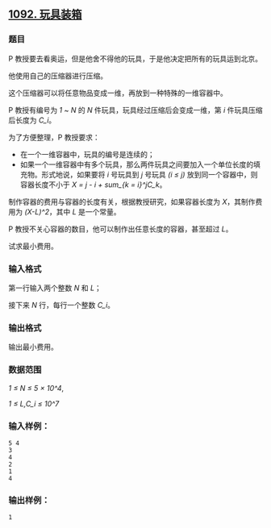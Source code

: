 ## [1092. 玩具装箱](https://www.acwing.com/problem/content/1094/)

### 题目

P 教授要去看奥运，但是他舍不得他的玩具，于是他决定把所有的玩具运到北京。

他使用自己的压缩器进行压缩。

这个压缩器可以将任意物品变成一维，再放到一种特殊的一维容器中。

P 教授有编号为 *1* ~ *N* 的 *N* 件玩具，玩具经过压缩后会变成一维，第 *i* 件玩具压缩后长度为 *C_i*。

为了方便整理，P 教授要求：

- 在一个一维容器中，玩具的编号是连续的；
- 如果一个一维容器中有多个玩具，那么两件玩具之间要加入一个单位长度的填充物。形式地说，如果要将 *i* 号玩具到 *j* 号玩具 *(i ≤ j)* 放到同一个容器中，则容器长度不小于 *X = j - i + sum_{k = i}^jC_k*。

制作容器的费用与容器的长度有关，根据教授研究，如果容器长度为 *X*，其制作费用为 *(X-L)^2*，其中 *L* 是一个常量。

P 教授不关心容器的数目，他可以制作出任意长度的容器，甚至超过 *L*。

试求最小费用。

### 输入格式

第一行输入两个整数 *N* 和 *L*；

接下来 *N* 行，每行一个整数 *C_i*。

### 输出格式

输出最小费用。

### 数据范围

*1 ≤ N ≤ 5 × 10^4*,

*1 ≤ L,C_i ≤ 10^7*

### 输入样例：

```
5 4
3
4
2
1
4
```

### 输出样例：

```
1
```
